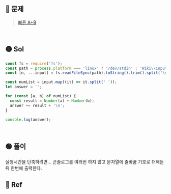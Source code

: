 ## 🔴 문제

> [빠른 A+B](https://www.acmicpc.net/problem/15552)

<br/>

## 🟡 Sol

```js
const fs = require('fs');
const path = process.platform === 'linux' ? '/dev/stdin' : 'Wiki\\input.txt';
const [n, ...input] = fs.readFileSync(path).toString().trim().split('\n');

const numList = input.map((it) => it.split(' '));
let answer = '';

for (const [a, b] of numList) {
  const result = Number(a) + Number(b);
  answer += result + '\n';
}

console.log(answer);
```

<br/>

## 🟢 풀이

실행시간을 단축하려면... 콘솔로그를 여러번 하지 않고 문자열에 줄바꿈 기호로 더해둔 뒤 한번에 출력한다.
<br/>

## 🔵 Ref

>
